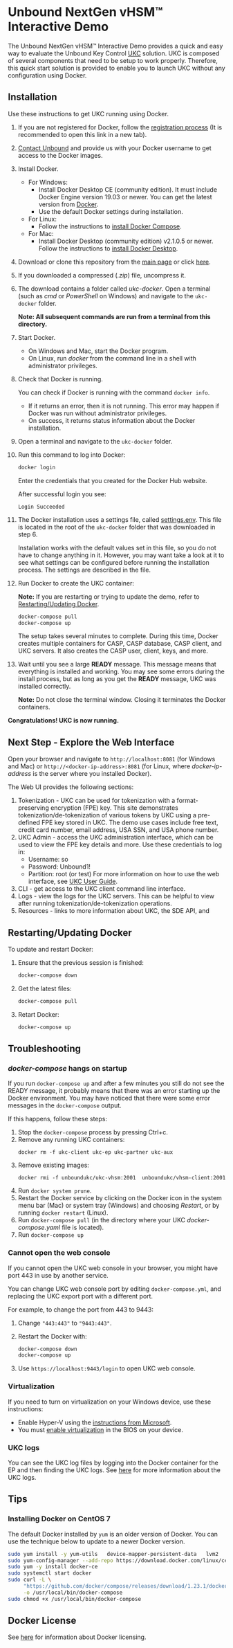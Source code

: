 # Unbound NextGen vHSM™ Interactive Demo

The Unbound NextGen vHSM™ Interactive Demo provides a quick and easy way to evaluate the Unbound Key Control [UKC](https://www.unboundtech.com/product/unbound-key-control/) solution. UKC is composed of several components that need to be setup to work properly. Therefore, this quick start solution is provided to enable you to launch UKC without any configuration using Docker.


## Installation

Use these instructions to get UKC running using Docker.

1. If you are not registered for Docker, follow the <a href="https://hub.docker.com/?overlay=onboarding" target="_blank">registration process</a> (It is recommended to open this link in a new tab).
1. [Contact Unbound](https://www.unboundtech.com/company/contact-us/) and provide us with your Docker username to get access to the Docker images.
1. Install Docker.
    - For Windows:
        - Install Docker Desktop CE (community edition). It must include Docker Engine version 19.03 or newer. You can get the latest version from [Docker](https://hub.docker.com/?overlay=onboarding).
        - Use the default Docker settings during installation.
   - For Linux:
        - Follow the instructions to [install Docker Compose](https://docs.docker.com/compose/install/).
   - For Mac:
       - Install Docker Desktop (community edition) v2.1.0.5 or newer. Follow the instructions to [install Docker Desktop](https://docs.docker.com/compose/install/).

1. Download or clone this repository from the [main page](https://github.com/unbound-tech/vhsm_demo) or click [here](https://github.com/unbound-tech/vhsm_demo/archive/master.zip).
1. If you downloaded a compressed (*.zip*) file, uncompress it.
1. The download contains a folder called *ukc-docker*. Open a terminal (such as *cmd* or *PowerShell* on Windows) and navigate to the `ukc-docker` folder.

    **Note: All subsequent commands are run from a terminal from this directory.**
1. Start Docker.
    - On Windows and Mac, start the Docker program.
    - On Linux, run *docker* from the command line in a shell with administrator privileges.
1. Check that Docker is running.

    You can check if Docker is running with the command `docker info`.
    - If it returns an error, then it is not running. This error may happen if Docker was run without administrator privileges.
    - On success, it returns status information about the Docker installation.
1. Open a terminal and navigate to the `ukc-docker` folder.
1. Run this command to log into Docker:
    ```bash
	docker login
	```
	Enter the credentials that you created for the Docker Hub website.

	After successful login you see:
    ````
    Login Succeeded
    ````

1. The Docker installation uses a settings file, called [settings.env](./settings.env). This file is located in the root of the `ukc-docker` folder that was downloaded in step 6.

    Installation works with the default values set in this file, so you do not have to change anything in it. However, you may want take a look at it to see what settings can be configured before running the installation process. The settings are described in the file.
1. Run Docker to create the UKC container:

   **Note:** If you are restarting or trying to update the demo, refer to [Restarting/Updating Docker](#update).

    ```bash
    docker-compose pull
    docker-compose up
    ```
    The setup takes several minutes to complete. During this time, Docker creates multiple containers for CASP, CASP database, CASP client, and UKC servers. It also creates the CASP user, client, keys, and more.

1. Wait until you see a large **READY** message. This message means that everything is installed and working. You may see some errors during the install process, but as long as you get the **READY** message, UKC was installed correctly.

    **Note:** Do not close the terminal window. Closing it terminates the Docker containers.


**Congratulations! UKC is now running.**

## Next Step - Explore the Web Interface
Open your browser and navigate to `http://localhost:8081` (for Windows and Mac) or `http://<docker-ip-address>:8081` (for Linux, where *docker-ip-address* is the server where you installed Docker).

The Web UI provides the following sections:

1. Tokenization - UKC can be used for tokenization with a format-preserving encryption (FPE) key. This site demonstrates tokenization/de-tokenization of various tokens by UKC using a pre-defined FPE key stored in UKC. The demo use cases include free text, credit card number, email address, USA SSN, and USA phone number.
2. UKC Admin - access the UKC administration interface, which can be used to view the FPE key details and more. Use these credentials to log in:
    - Username: so
    - Password: Unbound1!
    - Partition: root (or test)
    For more information on how to use the web interface, see [UKC User Guide](https://www.unboundtech.com/docs/UKC/UKC_User_Guide/HTML/Content/Products/UKC-EKM/UKC_User_Guide/UI/A1.html).
3. CLI - get access to the UKC client command line interface.
4. Logs - view the logs for the UKC servers. This can be helpful to view after running tokenization/de-tokenization operations.
5. Resources - links to more information about UKC, the SDE API, and


<a name="update"></a>
## Restarting/Updating Docker

To update and restart Docker:

1. Ensure that the previous session is finished:
    ```bash
    docker-compose down
    ```
2. Get the latest files:
    ```bash
    docker-compose pull
    ```
3. Retart Docker:
    ```bash
    docker-compose up
    ```

## Troubleshooting

### *docker-compose* hangs on startup

If you run `docker-compose up` and after a few minutes you still do not see the READY message, it probably means that there was an error starting up the Docker environment. You may have noticed that there were some error messages in the `docker-compose` output.

If this happens, follow these steps:
1. Stop the `docker-compose` process by pressing Ctrl+c.
1. Remove any running UKC containers:
    ```
    docker rm -f ukc-client ukc-ep ukc-partner ukc-aux
    ```
1. Remove existing images:
    ```
    docker rmi -f unboundukc/ukc-vhsm:2001  unboundukc/vhsm-client:2001
    ```
1. Run `docker system prune`.
1. Restart the Docker service by clicking on the Docker icon in the system menu bar (Mac) or system tray (Windows) and choosing *Restart*, or by running `docker restart` (Linux).
1. Run `docker-compose pull` (in the directory where your UKC *docker-compose.yaml* file is located).
1. Run `docker-compose up`

### Cannot open the web console

If you cannot open the UKC web console in your browser, you might have port 443 in use by another service.

You can change UKC web console port by editing `docker-compose.yml`, and replacing the UKC export port with a different port.

For example, to change the port from 443 to 9443:
1. Change `"443:443"` to `"9443:443"`.
2. Restart the Docker with:

    ```bash
    docker-compose down
    docker-compose up
    ```
3. Use `https://localhost:9443/login` to open UKC web console.

### Virtualization

If you need to turn on virtualization on your Windows device, use these instructions:

- Enable Hyper-V using the [instructions from Microsoft](https://docs.microsoft.com/en-us/virtualization/hyper-v-on-windows/quick-start/enable-hyper-v).
- You must [enable virtualization](https://blogs.technet.microsoft.com/canitpro/2015/09/08/step-by-step-enabling-hyper-v-for-use-on-windows-10/) in the BIOS on your device.

### UKC logs
You can see the UKC log files by logging into the Docker container for the EP and then finding the UKC logs. See [here](https://www.unboundtech.com/docs/UKC/UKC_User_Guide/HTML/Content/Products/UKC-EKM/UKC_User_Guide/Logs/A1.html) for more information about the UKC logs.

## Tips

### Installing Docker on CentOS 7

The default Docker installed by `yum` is an older version of Docker. You can use the technique below to update to a newer Docker version.

```bash
sudo yum install -y yum-utils   device-mapper-persistent-data   lvm2
sudo yum-config-manager --add-repo https://download.docker.com/linux/centos/docker-ce.repo
sudo yum -y install docker-ce
sudo systemctl start docker
sudo curl -L \
     "https://github.com/docker/compose/releases/download/1.23.1/docker-compose-$(uname -s)-$(uname -m)" \
     -o /usr/local/bin/docker-compose
sudo chmod +x /usr/local/bin/docker-compose
```

## Docker License
See [here](https://docs.docker.com/docker-for-windows/opensource/) for information about Docker licensing.
